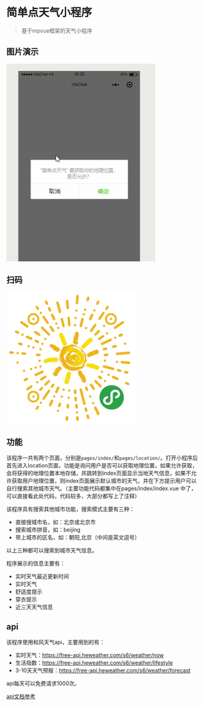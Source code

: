 # 简单点天气小程序
> 基于mpvue框架的天气小程序

## 图片演示
![](/static/img/show.gif)

## 扫码
![](/static/img/code.jpg)

## 功能
该程序一共有两个页面，分别是`pages/index/`和`pages/location/`。打开小程序后首先进入location页面，功能是询问用户是否可以获取地理位置，如果允许获取，会将获得的地理位置本地存储，并跳转到index页面显示当地天气信息，如果不允许获取用户地理位置，则index页面展示默认城市的天气，并在下方提示用户可以自行搜索其他城市天气。（主要功能代码都集中在pages/index/index.vue 中了，可以直接看此处代码，代码较多，大部分都写上了注释）

该程序具有搜索其他城市功能，搜索模式主要有三种：
- 直接搜城市名，如：北京或北京市
- 搜索城市拼音，如：beijing
- 带上城市的区名，如：朝阳,北京（中间是英文逗号）

以上三种都可以搜索到城市天气信息。

程序展示的信息主要有：
- 实时天气最近更新时间
- 实时天气
- 舒适度提示
- 穿衣提示
- 近三天天气信息

## api
该程序使用和风天气api，主要用到的有：
- 实时天气：https://free-api.heweather.com/s6/weather/now
- 生活指数：https://free-api.heweather.com/s6/weather/lifestyle
- 3-10天天气预报：https://free-api.heweather.com/s6/weather/forecast

api每天可以免费请求1000次。

[api文档参考](http://www.heweather.com/documents/api/s6)




